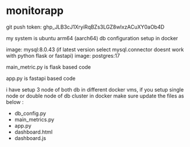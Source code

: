 # monitorapp

git push token:   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


my system is ubuntu arm64 (aarch64)
db  configuration setup in docker 

image: mysql:8.0.43 (if latest version select mysql.connector doesnt work with python flask or fastapi)
image: postgres:17

main_metric.py is flask based code

app.py is fastapi based code


 i have setup 3 node of both db in different docker vms, if you setup single node or double node of db cluster in docker make sure update the files as below :
 * db_config.py
 * main_metrics.py
 * app.py 
 * dashboard.html
 * dashboard.js
 
